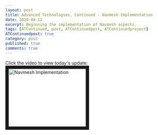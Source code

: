 ```yaml
---
layout: post
title: Advanced Technologies, Continued - Navmesh Implementation
date: 2020-08-12
excerpt: Beginning the implementation of Navmesh aspects.
tags: [ATContinued, post, ATContinuedpost, ATContinuedproject]
ATContinuedpost: true
category: post
published: true
comments: true
---
```

Click the video to view today's update:
<a href="http://www.youtube.com/watch?feature=player_embedded&v=KPlOxtlIjro" target="_blank"><img src="http://img.youtube.com/vi/KPlOxtlIjro/0.jpg" alt="Navmesh Implementation" width="240" height="180" border="10" /></a>